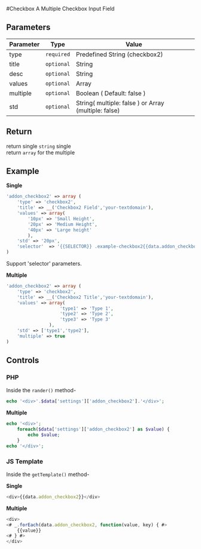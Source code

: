 
#Checkbox
A Multiple Checkbox Input Field

## Parameters
Parameter | Type | Value
--- | --- | ---
type | `required` | Predefined String (checkbox2)
title | `optional` | String
desc | `optional` | String
values | `optional` | Array
multiple | `optional` | Boolean ( Default: false )
std | `optional` | String( multiple: false ) or Array (multiple: false)

## Return
return single `string` single  
return `array` for the multiple

## Example
**Single**
```php
'addon_checkbox2' => array (
    'type' => 'checkbox2',
    'title' => __('Checkbox2 Field','your-textdomain'),
    'values' => array(
		'10px' => 'Small Height',
		'20px' => 'Medium Height',
		'40px' => 'Large height'
	    ),
    'std' => '20px',
    'selector'	=> '{{SELECTOR}} .example-checkbox2{{data.addon_checkbox2}}'
)
```
Support 'selector' parameters.


**Multiple**
```php
'addon_checkbox2' => array (
    'type' => 'checkbox2',
    'title' => __('Checkbox2 Title','your-textdomain'),
    'values' => array(
                    'type1' => 'Type 1',
                    'type2' => 'Type 2',
                    'type3' => 'Type 3'
                ),
    'std' => ['type1','type2'],
    'multiple' => true
)
```

## Controls
### PHP
Inside the `rander()` method-
```php
echo '<div>'.$data['settings']['addon_checkbox2'].'</div>';

```

**Multiple**
```php
echo '<div>';
    foreach($data['settings']['addon_checkbox2'] as $value) {
        echo $value;
    }
echo '</div>';
```

### JS Template
Inside the `getTemplate()` method-

**Single**
```js
<div>{{data.addon_checkbox2}}</div>

```

**Multiple**
```js
<div>
<# _.forEach(data.addon_checkbox2, function(value, key) { #>
    {{value}}
<# } #>
</div>

```
